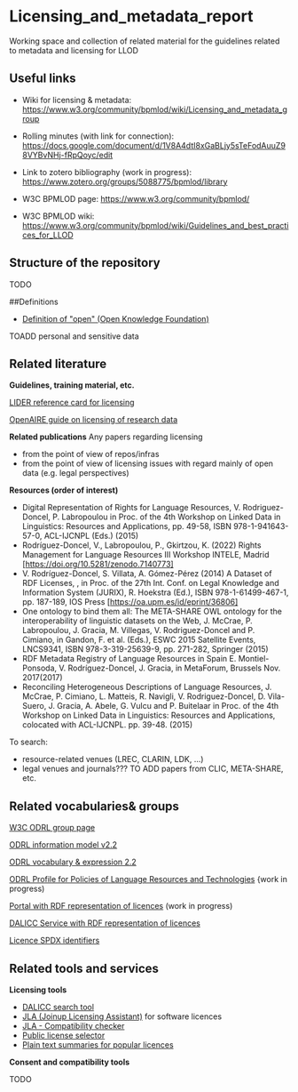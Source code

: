 # Licensing_and_metadata_report

Working space and collection of related material for the guidelines related to metadata and licensing for LLOD

## Useful links
- Wiki for licensing & metadata: https://www.w3.org/community/bpmlod/wiki/Licensing_and_metadata_group
- Rolling minutes (with link for connection): https://docs.google.com/document/d/1V8A4dtI8xGaBLjy5sTeFodAuuZ98VYBvNHj-fRpQoyc/edit
- Link to zotero bibliography (work in progress): https://www.zotero.org/groups/5088775/bpmlod/library
  
- W3C BPMLOD page: https://www.w3.org/community/bpmlod/
- W3C BPMLOD wiki: https://www.w3.org/community/bpmlod/wiki/Guidelines_and_best_practices_for_LLOD


## Structure of the repository
TODO

##Definitions

- [Definition of "open" (Open Knowledge Foundation)](http://opendefinition.org/)

TOADD
personal and sensitive data

## Related literature

**Guidelines, training material, etc.**

[LIDER reference card for licensing](https://lider-project.eu/lider-project.eu/sites/default/files/referencecards/Licensing-ODRL-reference-card-v3.pdf)

[OpenAIRE guide on licensing of research data](https://www.openaire.eu/how-do-i-license-my-research-data)

**Related publications**
Any papers regarding licensing
- from the point of view of repos/infras
- from the point of view of licensing issues with regard mainly of open data (e.g. legal perspectives)

**Resources (order of interest)**
- Digital Representation of Rights for Language Resources, V. Rodriguez-Doncel, P. Labropoulou in Proc. of the 4th Workshop on Linked Data in Linguistics: Resources and Applications, pp. 49-58, ISBN 978-1-941643-57-0, ACL-IJCNPL (Eds.) (2015)
- Rodríguez-Doncel, V., Labropoulou, P., Gkirtzou, K. (2022) Rights Management for Language Resources III Workshop INTELE, Madrid [https://doi.org/10.5281/zenodo.7140773]
- V. Rodríguez-Doncel, S. Villata, A. Gómez-Pérez (2014) A Dataset of RDF Licenses, , in Proc. of the 27th Int. Conf. on Legal Knowledge and Information System (JURIX), R. Hoekstra (Ed.), ISBN 978-1-61499-467-1, pp. 187-189, IOS Press [https://oa.upm.es/id/eprint/36806]
- One ontology to bind them all: The META-SHARE OWL ontology for the interoperability of linguistic datasets on the Web, J. McCrae, P. Labropoulou, J. Gracia, M. Villegas, V. Rodriguez-Doncel and P. Cimiano, in Gandon, F. et al. (Eds.), ESWC 2015 Satellite Events, LNCS9341, ISBN 978-3-319-25639-9, pp. 271-282, Springer (2015)
- RDF Metadata Registry of Language Resources in Spain E. Montiel-Ponsoda, V. Rodríguez-Doncel, J. Gracia, in MetaForum, Brussels Nov. 2017(2017)
- Reconciling Heterogeneous Descriptions of Language Resources, J. McCrae, P. Cimiano, L. Matteis, R. Navigli, V. Rodriguez-Doncel, D. Vila-Suero, J. Gracia, A. Abele, G. Vulcu and P. Buitelaar in Proc. of the 4th Workshop on Linked Data in Linguistics: Resources and Applications, colocated with ACL-IJCNPL. pp. 39-48. (2015)


To search: 
- resource-related venues (LREC, CLARIN, LDK, ...)
- legal venues and journals???
TO ADD papers from CLIC, META-SHARE, etc.

## Related vocabularies& groups 

[W3C ODRL group page](https://www.w3.org/community/odrl/)

[ODRL information model v2.2](https://www.w3.org/TR/odrl-model/)

[ODRL vocabulary & expression 2.2](https://www.w3.org/TR/odrl-vocab/)

[ODRL Profile for Policies of Language Resources and Technologies](https://rdflicense.linkeddata.es/profile.html) {work in progress)

[Portal with RDF representation of licences](https://rdflicense.linkeddata.es/) (work in progress)

[DALICC Service with RDF representation of licences](https://www.dalicc.net/license-library/)

[Licence SPDX identifiers](https://spdx.dev/ids/)


## Related tools and services

**Licensing tools**

- [DALICC search tool](https://www.dalicc.net/license-search/)
- [JLA (Joinup Licensing Assistant)](https://joinup.ec.europa.eu/collection/eupl/solution/joinup-licensing-assistant/jla-find-and-compare-software-licenses) for software licences
- [JLA - Compatibility checker](https://joinup.ec.europa.eu/collection/eupl/solution/joinup-licensing-assistant/jla-compatibility-checker)
- [Public license selector](https://ufal.github.io/public-license-selector/)
- [Plain text summaries for popular licences](https://www.tldrlegal.com/)

**Consent and compatibility tools**

TODO 
